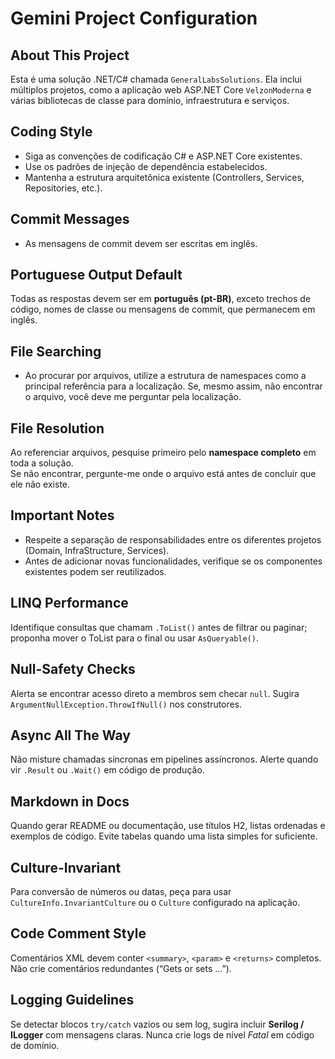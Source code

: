 # Gemini Project Configuration



## About This Project
Esta é uma solução .NET/C# chamada `GeneralLabsSolutions`. Ela inclui múltiplos projetos, como a aplicação web ASP.NET Core `VelzonModerna` e várias bibliotecas de classe para domínio, infraestrutura e serviços.

## Coding Style
- Siga as convenções de codificação C# e ASP.NET Core existentes.
- Use os padrões de injeção de dependência estabelecidos.
- Mantenha a estrutura arquitetônica existente (Controllers, Services, Repositories, etc.).

## Commit Messages
- As mensagens de commit devem ser escritas em inglês.

## Portuguese Output Default
Todas as respostas devem ser em **português (pt-BR)**, exceto trechos de código, nomes de classe ou mensagens de commit, que permanecem em inglês.

## File Searching
- Ao procurar por arquivos, utilize a estrutura de namespaces como a principal referência para a localização. Se, mesmo assim, não encontrar o arquivo, você deve me perguntar pela localização.

## File Resolution
Ao referenciar arquivos, pesquise primeiro pelo **namespace completo** em toda a solução.  
Se não encontrar, pergunte-me onde o arquivo está antes de concluir que ele não existe.

## Important Notes
- Respeite a separação de responsabilidades entre os diferentes projetos (Domain, InfraStructure, Services).
- Antes de adicionar novas funcionalidades, verifique se os componentes existentes podem ser reutilizados.

## LINQ Performance
Identifique consultas que chamam `.ToList()` antes de filtrar ou paginar; proponha mover o ToList para o final ou usar `AsQueryable()`.

## Null-Safety Checks
Alerta se encontrar acesso direto a membros sem checar `null`. Sugira `ArgumentNullException.ThrowIfNull()` nos construtores.

## Async All The Way
Não misture chamadas síncronas em pipelines assíncronos. Alerte quando vir `.Result` ou `.Wait()` em código de produção.

## Markdown in Docs
Quando gerar README ou documentação, use títulos H2, listas ordenadas e exemplos de código. Evite tabelas quando uma lista simples for suficiente.

## Culture-Invariant
Para conversão de números ou datas, peça para usar `CultureInfo.InvariantCulture` ou o `Culture` configurado na aplicação.

## Code Comment Style
Comentários XML devem conter `<summary>`, `<param>` e `<returns>` completos.  
Não crie comentários redundantes (“Gets or sets …”).

## Logging Guidelines
Se detectar blocos `try/catch` vazios ou sem log, sugira incluir **Serilog / ILogger** com mensagens claras. Nunca crie logs de nível *Fatal* em código de domínio.


